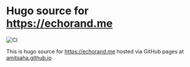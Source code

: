 # Hugo source for https://echorand.me

![CI](https://github.com/amitsaha/echorand.me/workflows/CI/badge.svg?branch=master)

This is hugo source for https://echorand.me hosted via GitHub pages at [amitsaha.github.io](https://github.com/amitsaha/amitsaha.github.io)

